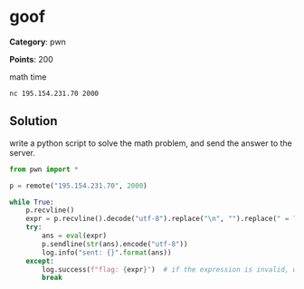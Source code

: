 # goof

**Category**: pwn

**Points**: 200

math time

`nc 195.154.231.70 2000`

## Solution

write a python script to solve the math problem, and send the answer to the server.

```python
from pwn import *

p = remote("195.154.231.70", 2000)

while True:
    p.recvline()
    expr = p.recvline().decode("utf-8").replace("\n", "").replace(" = ?", "")  # extract just the expression
    try:
        ans = eval(expr)
        p.sendline(str(ans).encode("utf-8"))
        log.info("sent: {}".format(ans))
    except:
        log.success(f"flag: {expr}")  # if the expression is invalid, we have the flag
        break
```
